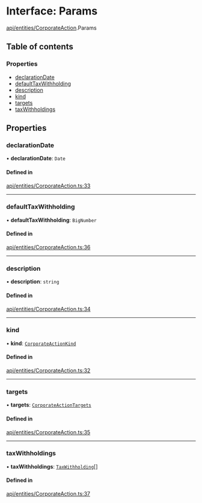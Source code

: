 # Interface: Params

[api/entities/CorporateAction](../wiki/api.entities.CorporateAction).Params

## Table of contents

### Properties

- [declarationDate](../wiki/api.entities.CorporateAction.Params#declarationdate)
- [defaultTaxWithholding](../wiki/api.entities.CorporateAction.Params#defaulttaxwithholding)
- [description](../wiki/api.entities.CorporateAction.Params#description)
- [kind](../wiki/api.entities.CorporateAction.Params#kind)
- [targets](../wiki/api.entities.CorporateAction.Params#targets)
- [taxWithholdings](../wiki/api.entities.CorporateAction.Params#taxwithholdings)

## Properties

### declarationDate

• **declarationDate**: `Date`

#### Defined in

[api/entities/CorporateAction.ts:33](https://github.com/PolymathNetwork/polymesh-sdk/blob/299ce247/src/api/entities/CorporateAction.ts#L33)

___

### defaultTaxWithholding

• **defaultTaxWithholding**: `BigNumber`

#### Defined in

[api/entities/CorporateAction.ts:36](https://github.com/PolymathNetwork/polymesh-sdk/blob/299ce247/src/api/entities/CorporateAction.ts#L36)

___

### description

• **description**: `string`

#### Defined in

[api/entities/CorporateAction.ts:34](https://github.com/PolymathNetwork/polymesh-sdk/blob/299ce247/src/api/entities/CorporateAction.ts#L34)

___

### kind

• **kind**: [`CorporateActionKind`](../wiki/api.entities.CorporateActionBase.types.CorporateActionKind)

#### Defined in

[api/entities/CorporateAction.ts:32](https://github.com/PolymathNetwork/polymesh-sdk/blob/299ce247/src/api/entities/CorporateAction.ts#L32)

___

### targets

• **targets**: [`CorporateActionTargets`](../wiki/api.entities.CorporateActionBase.types.CorporateActionTargets)

#### Defined in

[api/entities/CorporateAction.ts:35](https://github.com/PolymathNetwork/polymesh-sdk/blob/299ce247/src/api/entities/CorporateAction.ts#L35)

___

### taxWithholdings

• **taxWithholdings**: [`TaxWithholding`](../wiki/api.entities.CorporateActionBase.types.TaxWithholding)[]

#### Defined in

[api/entities/CorporateAction.ts:37](https://github.com/PolymathNetwork/polymesh-sdk/blob/299ce247/src/api/entities/CorporateAction.ts#L37)
